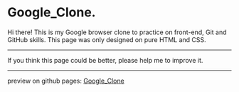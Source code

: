 # Google_Clone.

Hi there! This is my Google browser clone to practice on front-end, Git and GitHub skills. This page was only designed on pure HTML and CSS.

------------

If you think this page could be better, please help me to improve it.

------------

preview on github pages: [Google_Clone](https://fernandodeleon17.github.io/Google_Clone/ "Google_Clone")
